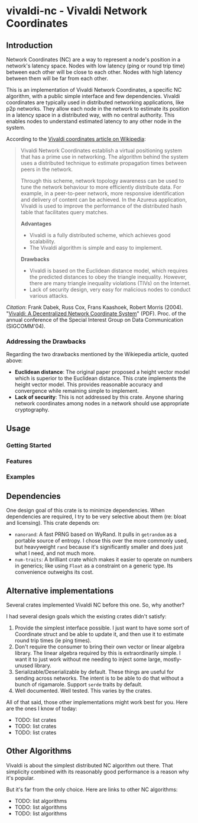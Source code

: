 # vivaldi-nc - Vivaldi Network Coordinates

## Introduction

Network Coordinates (NC) are a way to represent a node's position in a network's
latency space. Nodes with low latency (ping or round trip time) between each
other will be close to each other. Nodes with high latency between them will be
far from each other.

This is an implementation of Vivaldi Network Coordinates, a specific NC
algorithm, with a public simple interface and few dependencies. Vivaldi
coordinates are typically used in distributed networking applications, like p2p
networks. They allow each node in the network to estimate its position in a
latency space in a distributed way, with no central authority. This enables
nodes to understand estimated latency to any other node in the system.

According to the [Vivaldi coordinates article on Wikipedia](https://en.wikipedia.org/wiki/Vivaldi_coordinates):

> Vivaldi Network Coordinates establish a virtual positioning system that
> has a prime use in networking. The algorithm behind the system uses a
> distributed technique to estimate propagation times between peers in the
> network.
> 
> Through this scheme, network topology awareness can be used to tune the
> network behaviour to more efficiently distribute data. For example, in a
> peer-to-peer network, more responsive identification and delivery of content
> can be achieved. In the Azureus application, Vivaldi is used to improve the
> performance of the distributed hash table that facilitates query matches. 
> 
> **Advantages**
> 
> - Vivaldi is a fully distributed scheme, which achieves good scalability.
> - The Vivaldi algorithm is simple and easy to implement.
> 
> **Drawbacks**
> 
> - Vivaldi is based on the Euclidean distance model, which requires the
>   predicted distances to obey the triangle inequality. However, there are
>   many triangle inequality violations (TIVs) on the Internet.
> - Lack of security design, very easy for malicious nodes to conduct various
>   attacks.

*Citation*: Frank Dabek, Russ Cox, Frans Kaashoek, Robert Morris (2004).
"[Vivaldi: A Decentralized Network Coordinate System](http://conferences.sigcomm.org/sigcomm/2004/papers/p426-dabek111111.pdf)" (PDF).
Proc. of the annual conference of the Special Interest Group on Data Communication (SIGCOMM'04).

### Addressing the Drawbacks

Regarding the two drawbacks mentioned by the Wikiepedia article, quoted above:

- **Euclidean distance**: The original paper proposed a height vector model
  which is superior to the Euclidean distance. This crate implements the height
  vector model. This provides reasonable accuracy and convergence while
  remaining simple to implement.
- **Lack of security**: This is not addressed by this crate. Anyone sharing
  network coordinates among nodes in a network should use appropriate
  cryptography.

## Usage

### Getting Started

### Features

### Examples

## Dependencies

One design goal of this crate is to minimize dependencies. When dependencies
are required, I try to be very selective about them (re: bloat and licensing).
This crate depends on:

- `nanorand`: A fast PRNG based on WyRand. It pulls in `getrandom` as a
  portable source of entropy. I chose this over the more commonly used, but
  heavyweight `rand` because it's significantly smaller and does just what I
  need, and not much more.
- `num-traits`: A brilliant crate which makes it easier to operate on numbers
  in generics; like using `Float` as a constraint on a generic type. Its
  convenience outweighs its cost.

## Alternative implementations

Several crates implemented Vivaldi NC before this one. So, why another?

I had several design goals which the existing crates didn't satisfy:

1. Provide the simplest interface possible. I just want to have some sort of
   Coordinate struct and be able to update it, and then use it to estimate
   round trip times (ie ping times).
2. Don't require the consumer to bring their own vector or linear algebra
   library. The linear algebra required by this is extraordinarily simple. I
   want it to just work without me needing to inject some large, mostly-unused
   library.
3. Serializable/Deserializable by default. These things are useful for sending
   across networks. The intent is to be able to do that without a bunch of
   rigamarole. Support `serde` traits by default.
4. Well documented. Well tested. This varies by the crates.

All of that said, those other implementations might work best for you. Here are
the ones I know of today:

- TODO: list crates
- TODO: list crates
- TODO: list crates

## Other Algorithms

Vivaldi is about the simplest distributed NC algorithm out there. That
simplicity combined with its reasonably good performance is a reason why it's
popular.

But it's far from the only choice. Here are links to other NC algorithms:

- TODO: list algorithms
- TODO: list algorithms
- TODO: list algorithms
